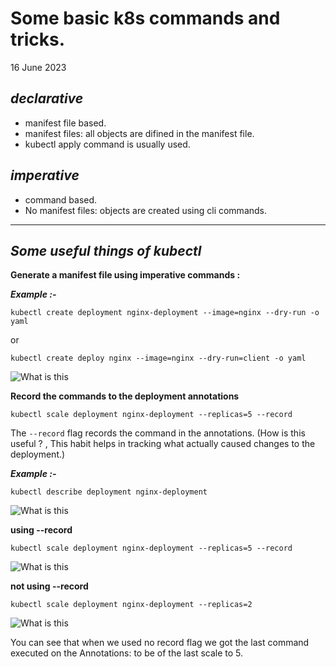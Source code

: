 # Some basic k8s commands and tricks.
16 June 2023

***declarative***
---

* manifest file based.
* manifest files: all objects are difined in the manifest file.
* kubectl apply command is usually used.


***imperative***
---

* command based.
* No manifest files: objects are created using cli commands.

---

***Some useful things of kubectl***
---


**Generate a manifest file using imperative commands :**

***Example :-***

```kubectl create deployment nginx-deployment --image=nginx --dry-run -o yaml```

or

```kubectl create deploy nginx --image=nginx --dry-run=client -o yaml```

![What is this](../images/k8s-1.7/kubectl-deployment-adhoc.png)

**Record the commands to the deployment annotations**

```kubectl scale deployment nginx-deployment --replicas=5 --record```

The ```--record``` flag records the command in the annotations. 
(How is this useful ? , This habit helps in tracking what actually caused changes to the deployment.)

***Example :-***

```kubectl describe deployment nginx-deployment```

![What is this](../images/k8s-1.7/1.png)

**using --record**

```kubectl scale deployment nginx-deployment --replicas=5 --record```

![What is this](../images/k8s-1.7/2.png)

**not using --record**

```kubectl scale deployment nginx-deployment --replicas=2```


![What is this](../images/k8s-1.7/3.png)

You can see that when we used no record flag we got the last command executed on the Annotations: to be of the last scale to 5.


